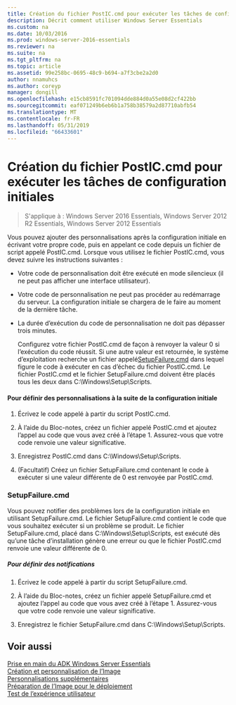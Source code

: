 ```yaml
---
title: Création du fichier PostIC.cmd pour exécuter les tâches de configuration initiales
description: Décrit comment utiliser Windows Server Essentials
ms.custom: na
ms.date: 10/03/2016
ms.prod: windows-server-2016-essentials
ms.reviewer: na
ms.suite: na
ms.tgt_pltfrm: na
ms.topic: article
ms.assetid: 99e258bc-0695-48c9-b694-a7f3cbe2a2d0
author: nnamuhcs
ms.author: coreyp
manager: dongill
ms.openlocfilehash: e15cb8591fc701094dde884d0a55e08d2cf422bb
ms.sourcegitcommit: eaf071249b6eb6b1a758b38579a2d87710abfb54
ms.translationtype: MT
ms.contentlocale: fr-FR
ms.lasthandoff: 05/31/2019
ms.locfileid: "66433601"
---
```

# <a name="create-the-posticcmd-file-for-running-post-initial-configuration-tasks"></a>Création du fichier PostIC.cmd pour exécuter les tâches de configuration initiales

>S'applique à : Windows Server 2016 Essentials, Windows Server 2012 R2 Essentials, Windows Server 2012 Essentials

Vous pouvez ajouter des personnalisations après la configuration initiale en écrivant votre propre code, puis en appelant ce code depuis un fichier de script appelé PostIC.cmd. Lorsque vous utilisez le fichier PostIC.cmd, vous devez suivre les instructions suivantes :  
  
- Votre code de personnalisation doit être exécuté en mode silencieux (il ne peut pas afficher une interface utilisateur).  
  
- Votre code de personnalisation ne peut pas procéder au redémarrage du serveur. La configuration initiale se chargera de le faire au moment de la dernière tâche.  
  
- La durée d’exécution du code de personnalisation ne doit pas dépasser trois minutes.  
  
  Configurez votre fichier PostIC.cmd de façon à renvoyer la valeur 0 si l’exécution du code réussit. Si une autre valeur est retournée, le système d’exploitation recherche un fichier appelé[SetupFailure.cmd](Create-the-PostIC.cmd-File-for-Running-Post-Initial-Configuration-Tasks.md#BKMK_SetupFailure) dans lequel figure le code à exécuter en cas d’échec du fichier PostIC.cmd. Le fichier PostIC.cmd et le fichier SetupFailure.cmd doivent être placés tous les deux dans C:\Windows\Setup\Scripts.  
  
#### <a name="to-define-post-initial-configuration-customizations"></a>Pour définir des personnalisations à la suite de la configuration initiale  
  
1.  Écrivez le code appelé à partir du script PostIC.cmd.  
  
2.  À l’aide du Bloc-notes, créez un fichier appelé PostIC.cmd et ajoutez l’appel au code que vous avez créé à l’étape 1. Assurez-vous que votre code renvoie une valeur significative.  
  
3.  Enregistrez PostIC.cmd dans C:\Windows\Setup\Scripts.  
  
4.  (Facultatif) Créez un fichier SetupFailure.cmd contenant le code à exécuter si une valeur différente de 0 est renvoyée par PostIC.cmd.  
  
###  <a name="BKMK_SetupFailure"></a> SetupFailure.cmd  
 Vous pouvez notifier des problèmes lors de la configuration initiale en utilisant SetupFailure.cmd. Le fichier SetupFailure.cmd contient le code que vous souhaitez exécuter si un problème se produit. Le fichier SetupFailure.cmd, placé dans C:\Windows\Setup\Scripts, est exécuté dès qu’une tâche d’installation génère une erreur ou que le fichier PostIC.cmd renvoie une valeur différente de 0.  
  
##### <a name="to-define-notifications"></a>Pour définir des notifications  
  
1.  Écrivez le code appelé à partir du script SetupFailure.cmd.  
  
2.  À l’aide du Bloc-notes, créez un fichier appelé SetupFailure.cmd et ajoutez l’appel au code que vous avez créé à l’étape 1. Assurez-vous que votre code renvoie une valeur significative.  
  
3.  Enregistrez le fichier SetupFailure.cmd dans C:\Windows\Setup\Scripts.  
  
## <a name="see-also"></a>Voir aussi  
 [Prise en main du ADK Windows Server Essentials](Getting-Started-with-the-Windows-Server-Essentials-ADK.md)   
 [Création et personnalisation de l’Image](Creating-and-Customizing-the-Image.md)   
 [Personnalisations supplémentaires](Additional-Customizations.md)   
 [Préparation de l’Image pour le déploiement](Preparing-the-Image-for-Deployment.md)   
 [Test de l’expérience utilisateur](Testing-the-Customer-Experience.md)